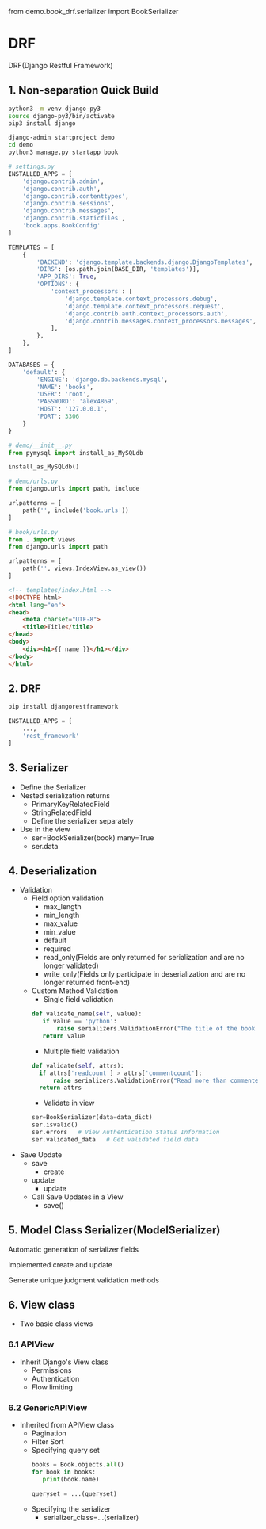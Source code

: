 from demo.book_drf.serializer import BookSerializer

# DRF
DRF(Django Restful Framework) 
## 1. Non-separation Quick Build
```bash
python3 -m venv django-py3
source django-py3/bin/activate
pip3 install django

django-admin startproject demo
cd demo
python3 manage.py startapp book
```
```python
# settings.py
INSTALLED_APPS = [
    'django.contrib.admin',
    'django.contrib.auth',
    'django.contrib.contenttypes',
    'django.contrib.sessions',
    'django.contrib.messages',
    'django.contrib.staticfiles',
    'book.apps.BookConfig'
]

TEMPLATES = [
    {
        'BACKEND': 'django.template.backends.django.DjangoTemplates',
        'DIRS': [os.path.join(BASE_DIR, 'templates')],
        'APP_DIRS': True,
        'OPTIONS': {
            'context_processors': [
                'django.template.context_processors.debug',
                'django.template.context_processors.request',
                'django.contrib.auth.context_processors.auth',
                'django.contrib.messages.context_processors.messages',
            ],
        },
    },
]

DATABASES = {
    'default': {
        'ENGINE': 'django.db.backends.mysql',
        'NAME': 'books',
        'USER': 'root',
        'PASSWORD': 'alex4869',
        'HOST': '127.0.0.1',
        'PORT': 3306
    }
}
```
```python
# demo/__init__.py
from pymysql import install_as_MySQLdb

install_as_MySQLdb()
```
```python
# demo/urls.py
from django.urls import path, include

urlpatterns = [
    path('', include('book.urls'))
]
```
```python
# book/urls.py
from . import views
from django.urls import path

urlpatterns = [
    path('', views.IndexView.as_view())
]
```
```html
<!-- templates/index.html -->
<!DOCTYPE html>
<html lang="en">
<head>
    <meta charset="UTF-8">
    <title>Title</title>
</head>
<body>
    <div><h1>{{ name }}</h1></div>
</body>
</html>
```

## 2. DRF
```bash
pip install djangorestframework
```
```python
INSTALLED_APPS = [
    ...,
    'rest_framework'
]
```
## 3. Serializer
 - Define the Serializer
 - Nested serialization returns
   - PrimaryKeyRelatedField
   - StringRelatedField
   - Define the serializer separately
 - Use in the view
   - ser=BookSerializer(book)   many=True
   - ser.data
## 4. Deserialization
   - Validation
     - Field option validation
       - max_length
       - min_length
       - max_value
       - min_value
       - default
       - required
       - read_only(Fields are only returned for serialization and are no longer validated)
       - write_only(Fields only participate in deserialization and are no longer returned front-end)
     - Custom Method Validation
       - Single field validation
       ```python
       def validate_name(self, value):
          if value == 'python':
              raise serializers.ValidationError("The title of the book can't be Python.")
          return value
       ```
       - Multiple field validation
        ```python
        def validate(self, attrs):
          if attrs['readcount'] > attrs['commentcount']:
              raise serializers.ValidationError("Read more than commented.")
          return attrs
        ```
       - Validate in view
        ```python
        ser=BookSerializer(data=data_dict)
        ser.isvalid()
        ser.errors   # View Authentication Status Information
        ser.validated_data   # Get validated field data
        ```
   - Save Update
     - save
       - create
     - update
       - update
     - Call Save Updates in a View
       - save()
## 5. Model Class Serializer(ModelSerializer)
Automatic generation of serializer fields

Implemented create and update

Generate unique judgment validation methods
## 6. View class
 - Two basic class views
### 6.1 APIView
 - Inherit Django's View class
   - Permissions
   - Authentication
   - Flow limiting
### 6.2 GenericAPIView
 - Inherited from APIView class
   - Pagination
   - Filter Sort
   - Specifying query set
     ```python
     books = Book.objects.all()
     for book in books:
        print(book.name)
     ```
     ```python
     queryset = ...(queryset)
     ```
   - Specifying the serializer
     - serializer_class=...(serializer)